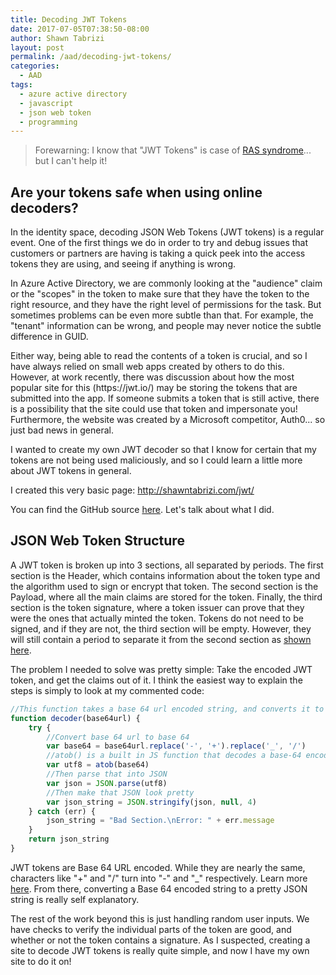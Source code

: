 ```yaml
---
title: Decoding JWT Tokens
date: 2017-07-05T07:38:50-08:00
author: Shawn Tabrizi
layout: post
permalink: /aad/decoding-jwt-tokens/
categories:
  - AAD
tags:
  - azure active directory
  - javascript
  - json web token
  - programming
---
```

<blockquote>Forewarning: I know that "JWT Tokens" is case of <a href="https://en.wikipedia.org/wiki/RAS_syndrome">RAS syndrome</a>... but I can't help it!</blockquote></p>
<h2>Are your tokens safe when using online decoders?</h2>
<p>In the identity space, decoding JSON Web Tokens (JWT tokens) is a regular event. One of the first things we do in order to try and debug issues that customers or partners are having is taking a quick peek into the access tokens they are using, and seeing if anything is wrong.</p>

<p>In Azure Active Directory, we are commonly looking at the "audience" claim or the "scopes" in the token to make sure that they have the token to the right resource, and they have the right level of permissions for the task. But sometimes problems can be even more subtle than that. For example, the "tenant" information can be wrong, and people may never notice the subtle difference in GUID.</p>

<p>Either way, being able to read the contents of a token is crucial, and so I have always relied on small web apps created by others to do this. However, at work recently, there was discussion about how the most popular site for this (https://jwt.io/) may be storing the tokens that are submitted into the app. If someone submits a token that is still active, there is a possibility that the site could use that token and impersonate you! Furthermore, the website was created by a Microsoft competitor, Auth0... so just bad news in general.</p>

<p>I wanted to create my own JWT decoder so that I know for certain that my tokens are not being used maliciously, and so I could learn a little more about JWT tokens in general.</p>

<p>I created this very basic page: <a href="http://shawntabrizi.com/jwt/">http://shawntabrizi.com/jwt/</a></p>

<p>You can find the GitHub source <a href="https://github.com/shawntabrizi/JWT-Decoder-Javascript">here</a>. Let's talk about what I did.</p>

<h2>JSON Web Token Structure</h2>

<p>A JWT token is broken up into 3 sections, all separated by periods. The first section is the Header, which contains information about the token type and the algorithm used to sign or encrypt that token. The second section is the Payload, where all the main claims are stored for the token. Finally, the third section is the token signature, where a token issuer can prove that they were the ones that actually minted the token. Tokens do not need to be signed, and if they are not, the third section will be empty. However, they will still contain a period to separate it from the second section as <a href="https://tools.ietf.org/html/rfc7519#section-6.1">shown here</a>.</p>

<p>The problem I needed to solve was pretty simple: Take the encoded JWT token, and get the claims out of it. I think the easiest way to explain the steps is simply to look at my commented code:</p>

```javascript
//This function takes a base 64 url encoded string, and converts it to a JSON object... using a few steps.
function decoder(base64url) {
    try {
        //Convert base 64 url to base 64
        var base64 = base64url.replace('-', '+').replace('_', '/')
        //atob() is a built in JS function that decodes a base-64 encoded string
        var utf8 = atob(base64)
        //Then parse that into JSON
        var json = JSON.parse(utf8)
        //Then make that JSON look pretty
        var json_string = JSON.stringify(json, null, 4)
    } catch (err) {
        json_string = "Bad Section.\nError: " + err.message
    }
    return json_string
}
```

<p>JWT tokens are Base 64 URL encoded. While they are nearly the same, characters like "+" and "/" turn into "-" and "_" respectively. Learn more <a href="https://en.wikipedia.org/wiki/Base64#URL_applications">here</a>. From there, converting a Base 64 encoded string to a pretty JSON string is really self explanatory.</p>

<p>The rest of the work beyond this is just handling random user inputs. We have checks to verify the individual parts of the token are good, and whether or not the token contains a signature. As I suspected, creating a site to decode JWT tokens is really quite simple, and now I have my own site to do it on!</p>